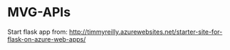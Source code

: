 # MVG-APIs

Start flask app from: http://timmyreilly.azurewebsites.net/starter-site-for-flask-on-azure-web-apps/